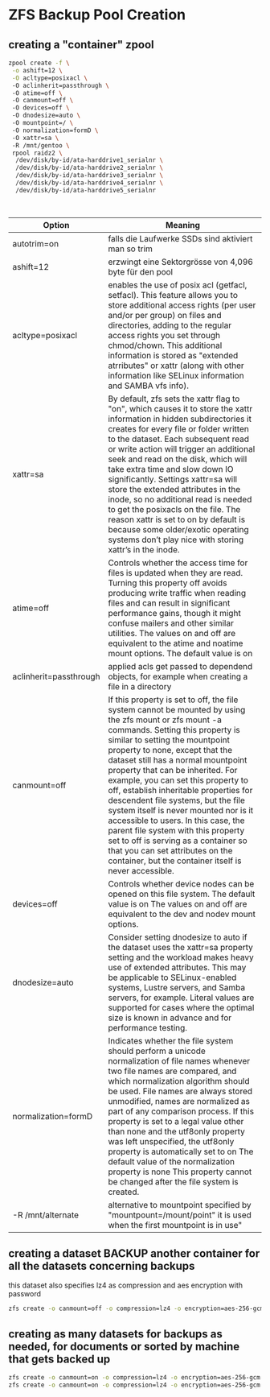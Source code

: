 # ZFS Backup Pool Creation

## creating a "container" zpool 
```bash
zpool create -f \
 -o ashift=12 \
 -O acltype=posixacl \ 
 -O aclinherit=passthrough \ 
 -O atime=off \ 
 -O canmount=off \ 
 -O devices=off \ 
 -O dnodesize=auto \ 
 -O mountpoint=/ \ 
 -O normalization=formD \ 
 -O xattr=sa \ 
 -R /mnt/gentoo \ 
 rpool raidz2 \
  /dev/disk/by-id/ata-harddrive1_serialnr \
  /dev/disk/by-id/ata-harddrive2_serialnr \
  /dev/disk/by-id/ata-harddrive3_serialnr \
  /dev/disk/by-id/ata-harddrive4_serialnr \
  /dev/disk/by-id/ata-harddrive5_serialnr 
  
    
```

|Option|Meaning|
|------|---------|
|autotrim=on|falls die Laufwerke SSDs sind aktiviert man so trim|
|ashift=12|erzwingt eine Sektorgrösse von 4,096 byte für den pool|
|acltype=posixacl|enables the use of posix acl (getfacl, setfacl). This feature allows you to store additional access rights (per user and/or per group) on files and directories, adding to the regular access rights you set through chmod/chown. This additional information is stored as "extended atrributes" or xattr (along with other information like SELinux information and SAMBA vfs info).|
|xattr=sa|By default, zfs sets the xattr flag to "on", which causes it to store the xattr information in hidden subdirectories it creates for every file or folder written to the dataset. Each subsequent read or write action will trigger an additional seek and read on the disk, which will take extra time and slow down IO significantly. Settings xattr=sa will store the extended attributes in the inode, so no additional read is needed to get the posixacls on the file. The reason xattr is set to on by default is because some older/exotic operating systems don’t play nice with storing xattr’s in the inode.|
|atime=off|Controls whether the access time for files is updated when they are read. Turning this property off avoids producing write traffic when reading files and can result in significant performance gains, though it might confuse mailers and other similar utilities. The values on and off are equivalent to the atime and noatime mount options. The default value is on|
|aclinherit=passthrough|applied acls get passed to dependend objects, for example when creating a file in a directory|
|canmount=off|If this property is set to off, the file system cannot be mounted by using the zfs mount or zfs mount -a commands. Setting this property is similar to setting the mountpoint property to none, except that the dataset still has a normal mountpoint property that can be inherited. For example, you can set this property to off, establish inheritable properties for descendent file systems, but the file system itself is never mounted nor is it accessible to users. In this case, the parent file system with this property set to off is serving as a container so that you can set attributes on the container, but the container itself is never accessible.|
|devices=off|Controls whether device nodes can be opened on this file system. The default value is on The values on and off are equivalent to the dev and nodev mount options.|
|dnodesize=auto|Consider setting dnodesize to auto if the dataset uses the xattr=sa property setting and the workload makes heavy use of extended attributes. This may be applicable to SELinux-enabled systems, Lustre servers, and Samba servers, for example. Literal values are supported for cases where the optimal size is known in advance and for performance testing.|
|normalization=formD|Indicates whether the file system should perform a unicode normalization of file names whenever two file names are compared, and which normalization algorithm should be used. File names are always stored unmodified, names are normalized as part of any comparison process. If this property is set to a legal value other than none and the utf8only property was left unspecified, the utf8only property is automatically set to on The default value of the normalization property is none This property cannot be changed after the file system is created.|
|-R /mnt/alternate|alternative to mountpoint specified by "mountpount=/mount/point" it is used when the first mountpoint is in use"|

## creating a dataset BACKUP another container for all the datasets concerning backups 
this dataset also specifies lz4 as compression and aes encryption with password
```bash
zfs create -o canmount=off -o compression=lz4 -o encryption=aes-256-gcm -o keyformat=passphrase -o keylocation=prompt -o mountpoint=none rpool/BACKUP
```

## creating as many datasets for backups as needed, for documents or sorted by machine that gets backed up
```bash
zfs create -o canmount=on -o compression=lz4 -o encryption=aes-256-gcm -o keyformat=passphrase -o keylocation=prompt -o mountpoint=/backup/documents rpool/BACKUP/documents
zfs create -o canmount=on -o compression=lz4 -o encryption=aes-256-gcm -o keyformat=passphrase -o keylocation=prompt -o mountpoint=/backup/pictures rpool/BACKUP/pictures
```


